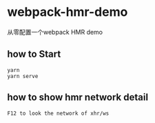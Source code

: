 # webpack-hmr-demo
从零配置一个webpack HMR demo

## how to Start
```
yarn
yarn serve
```

## how to show hmr network detail
```
F12 to look the network of xhr/ws
```
